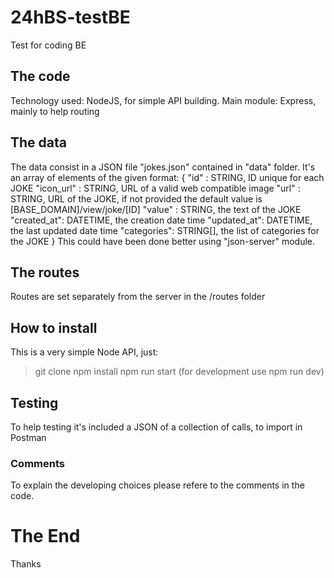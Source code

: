 # 24hBS-testBE
Test for coding BE

## The code
Technology used: NodeJS, for simple API building.
Main module: Express, mainly to help routing

## The data
The data consist in a JSON file "jokes.json" contained in "data" folder. 
It's an array of elements of the given format:
{
"id" : STRING, ID unique for each JOKE
"icon_url" : STRING, URL of a valid web compatible image
"url" : STRING, URL of the JOKE, if not provided the default value is [BASE_DOMAIN]/view/joke/[ID]
"value" : STRING, the text of the JOKE
"created_at": DATETIME, the creation date time
"updated_at": DATETIME, the last updated date time
"categories": STRING[], the list of categories for the JOKE
}
This could have been done better using "json-server" module.

## The routes
Routes are set separately from the server in the /routes folder

## How to install
This is a very simple Node API, just:

>git clone
>npm install
>npm run start 
>(for development use npm run dev)

## Testing
To help testing it's included a JSON of a collection of calls, to import in Postman

### Comments
To explain the developing choices please refere to the comments in the code.

# The End
Thanks